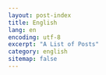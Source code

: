 ```yaml
---
layout: post-index
title: English
lang: en
encoding: utf-8
excerpt: "A List of Posts"
category: english
sitemap: false
---
```

